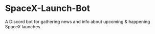 # SpaceX-Launch-Bot
A Discord bot for gathering news and info about upcoming &amp; happening SpaceX launches
